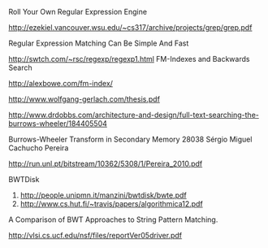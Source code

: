 
Roll Your Own Regular Expression Engine

http://ezekiel.vancouver.wsu.edu/~cs317/archive/projects/grep/grep.pdf

Regular Expression Matching Can Be Simple And Fast 

http://swtch.com/~rsc/regexp/regexp1.html
FM-Indexes and Backwards Search

http://alexbowe.com/fm-index/

http://www.wolfgang-gerlach.com/thesis.pdf

http://www.drdobbs.com/architecture-and-design/full-text-searching-the-burrows-wheeler/184405504

Burrows-Wheeler Transform in Secondary Memory
28038 Sérgio Miguel Cachucho Pereira

http://run.unl.pt/bitstream/10362/5308/1/Pereira_2010.pdf


BWTDisk

1) http://people.unipmn.it/manzini/bwtdisk/bwte.pdf
2) http://www.cs.hut.fi/~travis/papers/algorithmica12.pdf


A Comparison of BWT Approaches to String Pattern Matching.

http://vlsi.cs.ucf.edu/nsf/files/reportVer05driver.pdf
